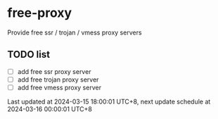 
# free-proxy
Provide free ssr / trojan / vmess proxy servers


## TODO list
- [ ] add free ssr proxy server
- [ ] add free trojan proxy server
- [ ] add free vmess proxy server

Last updated at 2024-03-15 18:00:01 UTC+8, next update schedule at 2024-03-16 00:00:01 UTC+8


